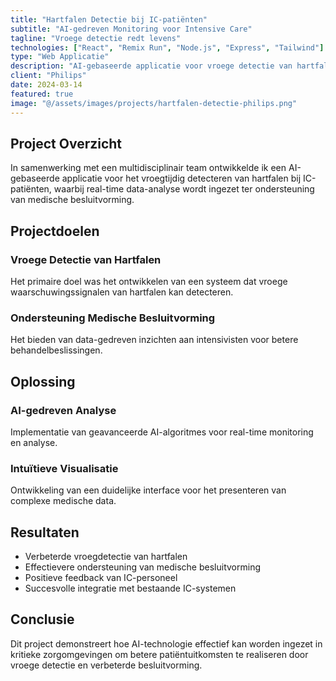 ```yaml
---
title: "Hartfalen Detectie bij IC-patiënten"
subtitle: "AI-gedreven Monitoring voor Intensive Care"
tagline: "Vroege detectie redt levens"
technologies: ["React", "Remix Run", "Node.js", "Express", "Tailwind"]
type: "Web Applicatie"
description: "AI-gebaseerde applicatie voor vroege detectie van hartfalen"
client: "Philips"
date: 2024-03-14
featured: true
image: "@/assets/images/projects/hartfalen-detectie-philips.png"
---
```


## Project Overzicht

In samenwerking met een multidisciplinair team ontwikkelde ik een AI-gebaseerde applicatie voor het vroegtijdig detecteren van hartfalen bij IC-patiënten, waarbij real-time data-analyse wordt ingezet ter ondersteuning van medische besluitvorming.

## Projectdoelen

### Vroege Detectie van Hartfalen

Het primaire doel was het ontwikkelen van een systeem dat vroege waarschuwingssignalen van hartfalen kan detecteren.

### Ondersteuning Medische Besluitvorming

Het bieden van data-gedreven inzichten aan intensivisten voor betere behandelbeslissingen.

## Oplossing

### AI-gedreven Analyse

Implementatie van geavanceerde AI-algoritmes voor real-time monitoring en analyse.

### Intuïtieve Visualisatie

Ontwikkeling van een duidelijke interface voor het presenteren van complexe medische data.

## Resultaten

- Verbeterde vroegdetectie van hartfalen
- Effectievere ondersteuning van medische besluitvorming
- Positieve feedback van IC-personeel
- Succesvolle integratie met bestaande IC-systemen

## Conclusie

Dit project demonstreert hoe AI-technologie effectief kan worden ingezet in kritieke zorgomgevingen om betere patiëntuitkomsten te realiseren door vroege detectie en verbeterde besluitvorming.
